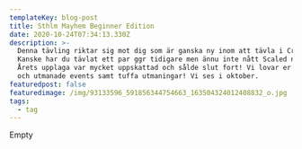 ```yaml
---
templateKey: blog-post
title: Sthlm Mayhem Beginner Edition
date: 2020-10-24T07:34:13.330Z
description: >-
  Denna tävling riktar sig mot dig som är ganska ny inom att tävla i CrossFit.
  Kanske har du tävlat ett par ggr tidigare men ännu inte nått Scaled nivå.
  Årets upplaga var mycket uppskattad och sålde slut fort! Vi lovar er roliga
  och utmanade events samt tuffa utmaningar! Vi ses i oktober.
featuredpost: false
featuredimage: /img/93133596_591856344754663_163504324012408832_o.jpg
tags:
  - tag
---
```

Empty
